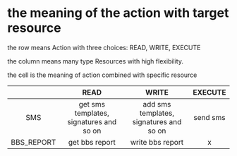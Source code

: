 # the meaning of the action with target resource

the row means Action with three choices: READ, WRITE, EXECUTE

the column means many type Resources with high flexibility. 

the cell is the meaning of action combined with specific resource

|            |                     READ                      |                     WRITE                     | EXECUTE  |
| :--------: | :-------------------------------------------: | :-------------------------------------------: | :------: |
|    SMS     | get sms templates,<br /> signatures and so on | add sms templates,<br /> signatures and so on | send sms |
| BBS_REPORT |                get bbs report                 |               write bbs report                |    x     |